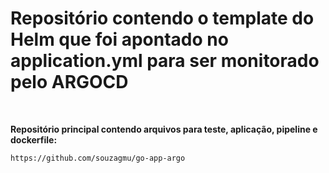 # Repositório contendo o template do Helm que foi apontado no application.yml para ser monitorado pelo ARGOCD

<br>

**Repositório principal contendo arquivos para teste, aplicação, pipeline e dockerfile:**
```
https://github.com/souzagmu/go-app-argo
```
